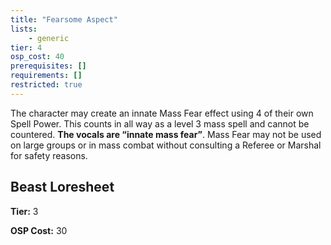 ```yaml
---
title: "Fearsome Aspect"
lists:
    - generic
tier: 4
osp_cost: 40
prerequisites: []
requirements: []
restricted: true
---
```

The character may create an innate Mass Fear effect using 4 of their own Spell Power. This counts in all way as a level 3 mass spell and cannot be countered. **The vocals are “innate mass fear”**. Mass Fear may not be used on large groups or in mass combat without consulting a Referee or Marshal for safety reasons.


## Beast Loresheet

**Tier:** 3

**OSP Cost:** 30